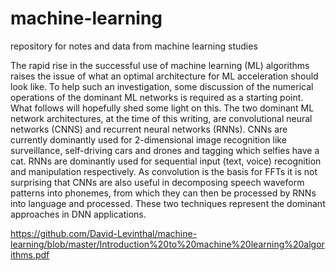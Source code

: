 # machine-learning
repository for notes and data from machine learning studies


The rapid rise in the successful use of machine learning (ML) algorithms raises the issue of what an optimal architecture for ML acceleration should look like. To help such an investigation, some discussion of the numerical operations of the dominant ML networks is required as a starting point. What follows will hopefully shed some light on this.
The two dominant ML network architectures, at the time of this writing, are convolutional neural networks (CNNS) and recurrent neural networks (RNNs). CNNs are currently dominantly used for 2-dimensional image recognition like surveillance, self-driving cars and drones and tagging which selfies have a cat. RNNs are dominantly used for sequential input (text, voice) recognition and manipulation respectively. As convolution is the basis for FFTs it is not surprising that CNNs are also useful in decomposing speech waveform patterns into phonemes, from which they can then be processed by RNNs into language and processed. These two techniques represent the dominant approaches in DNN applications.

https://github.com/David-Levinthal/machine-learning/blob/master/Introduction%20to%20machine%20learning%20algorithms.pdf
